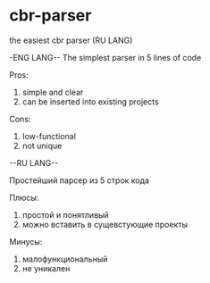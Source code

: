 # cbr-parser
the easiest cbr parser (RU LANG)

-ENG LANG--
The simplest parser in 5 lines of code

Pros:
1) simple and clear
2) can be inserted into existing projects

Cons:
1) low-functional
2) not unique


--RU LANG--

Простейший парсер из 5 строк кода

Плюсы:
1) простой и понятливый
2) можно вставить в сущевстующие проекты

Минусы:
1) малофункциональный
2) не уникален
